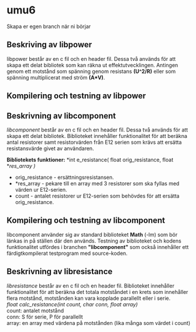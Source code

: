 # umu6

Skapa er egen branch när ni börjar


## Beskriving av libpower
libpower består av en c fil och en header fil. Dessa två används för att skapa ett delat bibliotek som kan räkna ut effektutvecklingen. Antingen genom ett motstånd som spänning genom resistans **(U^2/R)** eller som spänning multiplicerat med ström **(A*V)**.

## Kompilering och testning av libpower

## Beskrivning av libcomponent
*libcomponent* består av en c fil och en header fil. Dessa två används för att skapa ett delat bibliotek. Biblioteket innehåller funktionalitet för att beräkna antal resistorer samt resistorvärden från E12 serien som krävs att ersätta resistansvärde givet av användaren.

**Bibliotekets funktioner:**
*int e_resistance( float orig_resistance, float \**res_array )*
- orig\_resistance - ersättningsresistansen.
- \*res\_array - pekare till en array med 3 resistorer som ska fyllas med värden ur E12-serien.
- count - antalet resistorer ur E12-serien som behövdes för att ersätta orig\_resistance. 

## Kompilering och testning av libcomponent
libcomponent använder sig av standard biblioteket **Math** (-lm) som bör länkas in på ställen där den används. Testning av biblioteket och kodens funktionalitet utfördes i branchen **"libcomponent"** som också innehåller ett färdigtkompilerat testprogram med source-koden. 

## Beskrivning av libresistance
*libresistance* består av en c fil och en header fil.
Biblioteket innehåller funktionalitet för att beräkna det totala motståndet i en krets som innehåller flera motstånd, motstånden kan vara kopplade parallellt eller i serie.  
*float calc_resistance(int count, char conn, float array)*  
count: antalet motstånd  
conn: S för serie, P för parallellt  
array: en array med värdena på motstånden (lika många som värdet i count)
 


